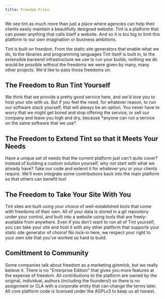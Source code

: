 ```yaml
---
title: Freedom Fries
---
```

We see tint as much more than just a place where agencies can help their clients easily maintain a beautifully designed website.  Tint is a platform that can power anything that calls itself a website.  And so it is too big to limit this platform to our own imagination or business ambitions.

Tint is built on freedom.  From the static site generators that enable what we do, to the libraries and programming languages Tint itself is built in, to the extensible backend infrastructure we use to run your builds, nothing we do would be possible without the freedoms we were given by many, many other projects.  We'd like to pass those freedoms on.
<h2 id="the-freedom-to-run-tint-yourself">The Freedom to Run Tint Yourself</h2>
We think that we provide a pretty good service here, and we'd love you to host your site with us.  But if you feel the need, for whatever reason, to run our software stack yourself, that will always be an option.  You never have to worry that we might get bored and stop offering the service, or sell our company and leave you high and dry, because *anyone can run a service on the same software that we use*.
<h2 id="the-freedom-to-extend-tint-so-that-it-meets-your-needs">The Freedom to Extend Tint so that it Meets Your Needs</h2>
Have a unique set of needs that the current platform just can't quite cover?  Instead of building a custom solution yourself, why not start with what we already have?  Take our code and extend it for whatever you or your clients require.  We'll even integrate some contributions back into the main platform so that others can benefit too!
<h2 id="the-freedom-to-take-your-site-with-you">The Freedom to Take Your Site With You</h2>
Tint sites are built using your choice of well-established tools that come with freedoms of their own.  All of your data is stored in a git repository under your control, and built into a website using tools that are freely-available from anywhere.  Even if you don't want to run all of Tint yourself, you can take your site and host it with any other platform that supports your static site generator of choice!  No lock-in here, we respect your right to your own site that you've worked so hard to build.
<h2 id="comittment-to-community">Comittment to Community</h2>
Some companies talk about freedom as a marketing gimmick, but we really believe it.  There is no "Enterprise Edition" that gives you more features at the expense of freedom.  All contributions to the platform are owned by the original, individual, authors (including the founders!) so there is no assignment or CLA with a corporate entity that can change the terms later.  All core platform code is licensed under the AGPLv3 to keep us all honest.
